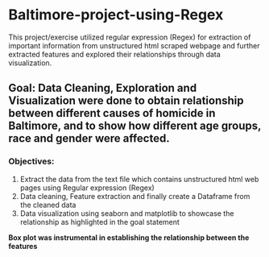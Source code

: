 # Baltimore-project-using-Regex
This project/exercise utilized regular expression (Regex) for extraction of important information from unstructured html scraped webpage and further extracted features and explored their relationships through data visualization.


## Goal: Data Cleaning, Exploration and Visualization were done to obtain relationship between different causes of homicide in Baltimore, and to show how different age groups, race and gender were affected.


### Objectives:
1. Extract the data from the text file which contains unstructured html web pages using Regular expression (Regex)
2. Data cleaning, Feature extraction and finally create a Dataframe from the cleaned data
3. Data visualization using seaborn and matplotlib to showcase the relationship as highlighted in the goal statement

**Box plot was instrumental in establishing the relationship between the features**
